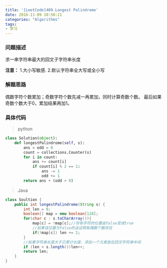 ```yaml
---
title: '[LeetCode]409.Longest Palindrome'
date: 2016-11-09 10:50:21
categories: "Algorithms"
tags:
- 学习
---
```


### 问题描述 ###
求一串字符串最大的回文子字符串长度
<!-- more -->
**注意：**
1.大小写敏感.
2.默认字符串全大写或全小写

### 解题思路 ###
偶数字符个数累加；奇数字符个数先减一再累加，同时计算奇数个数。
最后如果奇数个数大于0，累加结果再加1。
### 具体代码 ###
>python

```python
class Solution(object):
    def longestPalindrome(self, s):
        ans = odd = 0
        count = collections.Counter(s)
        for i in count:
            ans += count[i]
            if count[i] % 2 == 1:
                ans -= 1
                odd += 1
        return ans + (odd > 0)
```

>Java

```java
class Soultion {
    public int longestPalindrome(String s) {
        int len = 0;
        boolean[] map = new boolean[128];
        for(char c : s.toCharArray()){
            map[c] = !map[c];//将有字符的位置由false变成true
            //如果该位置为false的话证明有偶数个数存在
            if(!map[c]) len += 2;
        }
        //如果字符串长度大于已累计长度，添加一个元素放在回文字符串中间
        if (len < s.length())len++;
        return len;
    }
}
```
